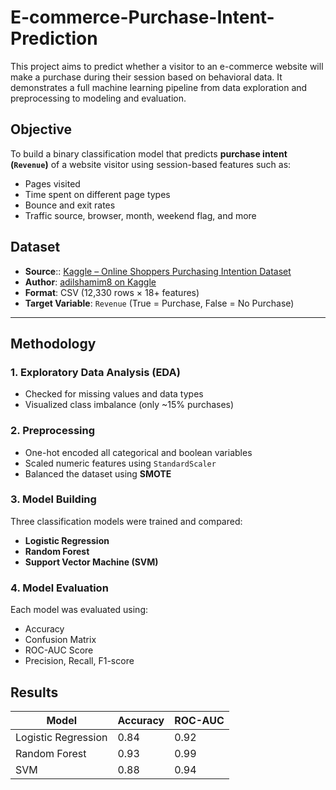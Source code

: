 # E-commerce-Purchase-Intent-Prediction


This project aims to predict whether a visitor to an e-commerce website will make a purchase during their session based on behavioral data. It demonstrates a full machine learning pipeline from data exploration and preprocessing to modeling and evaluation.



## Objective

To build a binary classification model that predicts **purchase intent (`Revenue`)** of a website visitor using session-based features such as:
- Pages visited 
- Time spent on different page types
- Bounce and exit rates
- Traffic source, browser, month, weekend flag, and more



##  Dataset

- **Source**:: [Kaggle – Online Shoppers Purchasing Intention Dataset](https://www.kaggle.com/datasets/adilshamim8/online)
- **Author**: [adilshamim8 on Kaggle](https://www.kaggle.com/adilshamim8) 
- **Format**: CSV (12,330 rows × 18+ features)
- **Target Variable**: `Revenue` (True = Purchase, False = No Purchase)

---

## Methodology

### 1.  Exploratory Data Analysis (EDA)
- Checked for missing values and data types
- Visualized class imbalance (only ~15% purchases)

### 2.  Preprocessing
- One-hot encoded all categorical and boolean variables
- Scaled numeric features using `StandardScaler`
- Balanced the dataset using **SMOTE**

### 3.  Model Building
Three classification models were trained and compared:
- **Logistic Regression**
- **Random Forest**
- **Support Vector Machine (SVM)**

### 4.  Model Evaluation
Each model was evaluated using:
- Accuracy
- Confusion Matrix
- ROC-AUC Score
- Precision, Recall, F1-score



##  Results

| Model               | Accuracy | ROC-AUC |
|--------------------|----------|---------|
| Logistic Regression| 0.84     | 0.92    |
| Random Forest       | 0.93     | 0.99    |
| SVM                 | 0.88     | 0.94    |




